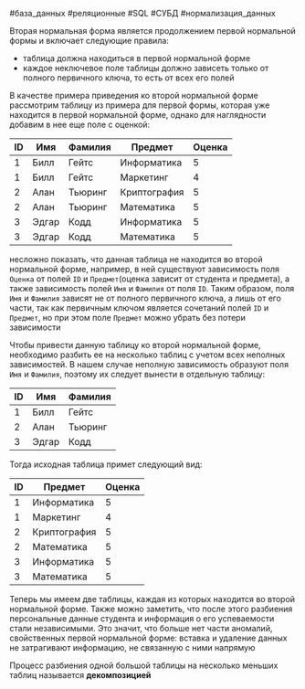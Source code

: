 #база_данных #реляционные #SQL #СУБД #нормализация_данных

Вторая нормальная форма является продолжением первой нормальной формы и включает следующие правила:
- таблица должна находиться в первой нормальной форме
- каждое неключевое поле таблицы должно зависеть только от полного первичного ключа, то есть от всех его полей

В качестве примера приведения ко второй нормальной форме рассмотрим таблицу из примера для первой формы, которая уже находится в первой нормальной форме, однако для наглядности добавим в нее еще поле с оценкой:

| **ID** | **Имя** | **Фамилия** | **Предмет**  | **Оценка** |
| ------ | ------- | ----------- | ------------ | ---------- |
| 1      | Билл    | Гейтс       | Информатика  | 5          |
| 1      | Билл    | Гейтс       | Маркетинг    | 4          |
| 2      | Алан    | Тьюринг     | Криптография | 5          |
| 2      | Алан    | Тьюринг     | Математика   | 5          |
| 3      | Эдгар   | Кодд        | Информатика  | 5          |
| 3      | Эдгар   | Кодд        | Математика   | 5          |
несложно показать, что данная таблица не находится во второй нормальной форме, например, в ней существуют зависимость поля `Оценка` от полей `ID` и `Предмет`(оценка зависит от студента и предмета), а также зависимость полей `Имя` и `Фамилия` от поля `ID`. Таким образом, поля `Имя` и `Фамилия` зависят не от полного первичного ключа, а лишь от его части, так как первичным ключом является сочетаний полей `ID` и `Предмет`, но при этом поле `Предмет` можно убрать без потери зависимости

Чтобы привести данную таблицу ко второй нормальной форме, необходимо разбить ее на несколько таблиц с учетом всех неполных зависимостей. В нашем случае неполную зависимость образуют поля `Имя` и `Фамилия`, поэтому их следует вынести в отдельную таблицу:

| **ID** | **Имя** | **Фамилия** |
| ------ | ------- | ----------- |
| 1      | Билл    | Гейтс       |
| 2      | Алан    | Тьюринг     |
| 3      | Эдгар   | Кодд        |
Тогда исходная таблица примет следующий вид:

| **ID** | **Предмет**  | **Оценка** |
| ------ | ------------ | ---------- |
| 1      | Информатика  | 5          |
| 1      | Маркетинг    | 4          |
| 2      | Криптография | 5          |
| 2      | Математика   | 5          |
| 3      | Информатика  | 5          |
| 3      | Математика   | 5          |
Теперь мы имеем две таблицы, каждая из которых находится во второй нормальной форме. Также можно заметить, что после этого разбиения персональные данные студента и информация о его успеваемости стали независимыми. Это значит, что больше нет части аномалий, свойственных первой нормальной форме: вставка и удаление данных не затрагивают информацию, не связанную с ними напрямую

Процесс разбиения одной большой таблицы на несколько меньших таблиц называется **декомпозицией**